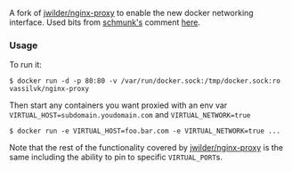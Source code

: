 A fork of [jwilder/nginx-proxy](https://github.com/jwilder/nginx-proxy) to enable the new docker networking interface.
Used bits from [schmunk's](https://github.com/schmunk42) comment [here](https://github.com/jwilder/nginx-proxy/issues/304#issuecomment-161437752).

### Usage

To run it:

    $ docker run -d -p 80:80 -v /var/run/docker.sock:/tmp/docker.sock:ro vassilvk/nginx-proxy

Then start any containers you want proxied with an env var `VIRTUAL_HOST=subdomain.youdomain.com` and `VIRTUAL_NETWORK=true`

    $ docker run -e VIRTUAL_HOST=foo.bar.com -e VIRTUAL_NETWORK=true ...

Note that the rest of the functionality covered by [jwilder/nginx-proxy](https://github.com/jwilder/nginx-proxy) is the same including the ability to pin to specific `VIRTUAL_PORT`s.